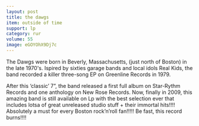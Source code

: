 ```yaml
---
layout: post
title: the dawgs
item: outside of time
support: lp
category: rur
volume: 55
image: eGOYOhX9Dj7c
---
```


The Dawgs were born in Beverly, Massachusetts, (just north of Boston) in the late 1970&#x27;s. Ispired by sixties garage bands and local idols Real Kids, the band recorded a killer three-song EP on Greenline Records in 1979.

After this &lsquo;classic&rsquo; 7&rdquo;, the band released a first full album on Star-Rythm Records and one anthology on New Rose Records. Now, finally in 2009, this amazing band is still available on Lp with the best selection ever that includes lotsa of great unreleased studio stuff + their immortal hits!!!! Absolutely a must for every Boston rock&rsquo;n&rsquo;roll fan!!!!! Be fast, this record burns!!!!